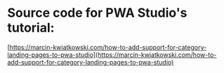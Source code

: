 # Source code for PWA Studio's tutorial:

[https://marcin-kwiatkowski.com/how-to-add-support-for-category-landing-pages-to-pwa-studio](https://marcin-kwiatkowski.com/how-to-add-support-for-category-landing-pages-to-pwa-studio)
